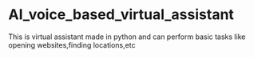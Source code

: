 # AI_voice_based_virtual_assistant
This is virtual assistant made in python and can perform basic tasks like opening websites,finding locations,etc
